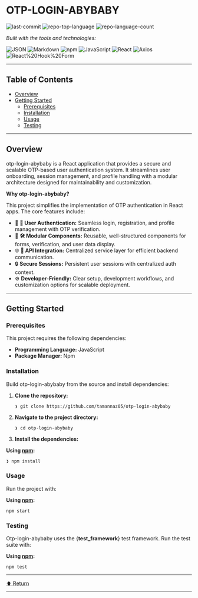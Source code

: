 OTP-LOGIN-ABYBABY
=================

![last-commit](https://img.shields.io/github/last-commit/tamannaz05/otp-login-abybaby?style=flat&logo=git&logoColor=white&color=0080ff) ![repo-top-language](https://img.shields.io/github/languages/top/tamannaz05/otp-login-abybaby?style=flat&color=0080ff) ![repo-language-count](https://img.shields.io/github/languages/count/tamannaz05/otp-login-abybaby?style=flat&color=0080ff)

_Built with the tools and technologies:_

![JSON](https://img.shields.io/badge/JSON-000000.svg?style=flat&logo=JSON&logoColor=white) ![Markdown](https://img.shields.io/badge/Markdown-000000.svg?style=flat&logo=Markdown&logoColor=white) ![npm](https://img.shields.io/badge/npm-CB3837.svg?style=flat&logo=npm&logoColor=white) ![JavaScript](https://img.shields.io/badge/JavaScript-F7DF1E.svg?style=flat&logo=JavaScript&logoColor=black) ![React](https://img.shields.io/badge/React-61DAFB.svg?style=flat&logo=React&logoColor=black) ![Axios](https://img.shields.io/badge/Axios-5A29E4.svg?style=flat&logo=Axios&logoColor=white) ![React%20Hook%20Form](https://img.shields.io/badge/React%20Hook%20Form-EC5990.svg?style=flat&logo=React-Hook-Form&logoColor=white)

  

* * *

Table of Contents
-----------------

*   [Overview](#overview)
*   [Getting Started](#getting-started)
    *   [Prerequisites](#prerequisites)
    *   [Installation](#installation)
    *   [Usage](#usage)
    *   [Testing](#testing)

* * *

Overview
--------

otp-login-abybaby is a React application that provides a secure and scalable OTP-based user authentication system. It streamlines user onboarding, session management, and profile handling with a modular architecture designed for maintainability and customization.

**Why otp-login-abybaby?**

This project simplifies the implementation of OTP authentication in React apps. The core features include:

*   🎯 **🔑 User Authentication:** Seamless login, registration, and profile management with OTP verification.
*   🚀 **🛠️ Modular Components:** Reusable, well-structured components for forms, verification, and user data display.
*   🌐 **🔌 API Integration:** Centralized service layer for efficient backend communication.
*   🔒 **Secure Sessions:** Persistent user sessions with centralized auth context.
*   ⚙️ **Developer-Friendly:** Clear setup, development workflows, and customization options for scalable deployment.

* * *

Getting Started
---------------

### Prerequisites

This project requires the following dependencies:

*   **Programming Language:** JavaScript
*   **Package Manager:** Npm

### Installation

Build otp-login-abybaby from the source and install dependencies:

1.  **Clone the repository:**
    
        ❯ git clone https://github.com/tamannaz05/otp-login-abybaby
        
    
2.  **Navigate to the project directory:**
    
        ❯ cd otp-login-abybaby
        
    
3.  **Install the dependencies:**
    

**Using [npm](https://www.npmjs.com/):**

    ❯ npm install
    

### Usage

Run the project with:

**Using [npm](https://www.npmjs.com/):**

    npm start
    

### Testing

Otp-login-abybaby uses the {**test\_framework**} test framework. Run the test suite with:

**Using [npm](https://www.npmjs.com/):**

    npm test
    

* * *

[⬆ Return](#top)

* * *